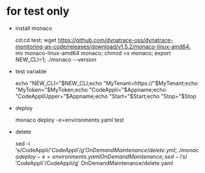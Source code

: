 # for test only

- install monaco

    cd;cd test;
    wget https://github.com/dynatrace-oss/dynatrace-monitoring-as-code/releases/download/v1.5.2/monaco-linux-amd64;
    mv monaco-linux-amd64 monaco;
    chmod +x monaco;
    export NEW_CLI=1;
    ./monaco --version


- test variable

    echo "NEW_CLI="$NEW_CLI;echo "MyTenant=https://"$MyTenant;echo "MyToken="$MyToken;echo "CodeAppli="$Appname;echo "CodeAppliUpper="$Appname;echo "Start="$Start;echo "Stop="$Stop
     
- deploy

    monaco deploy -e=environments.yaml test

- delete

    sed -i 's/CodeAppli/'$CodeAppli'/g' OnDemandMaintenance/delete.yml;./monaco deploy -e=environments.yaml OnDemandMaintenance;sed -i 's/'$CodeAppli'/CodeAppli/g' OnDemandMaintenance/delete.yaml
